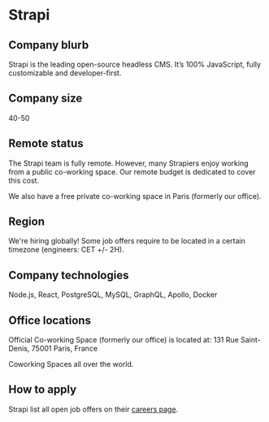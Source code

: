 # Strapi

## Company blurb

Strapi is the leading open-source headless CMS. It’s 100% JavaScript, fully customizable and developer-first.

## Company size

40-50

## Remote status

The Strapi team is fully remote. However, many Strapiers enjoy working from a public co-working space. Our remote budget is dedicated to cover this cost.

We also have a free private co-working space in Paris (formerly our office).

## Region

We're hiring globally! Some job offers require to be located in a certain timezone (engineers: CET +/- 2H).

## Company technologies

Node.js, React, PostgreSQL, MySQL, GraphQL, Apollo, Docker

## Office locations

Official Co-working Space (formerly our office) is located at:
131 Rue Saint-Denis, 
75001 Paris, 
France

Coworking Spaces all over the world.

## How to apply

Strapi list all open job offers on their [careers page](https://strapi.io/careers).

